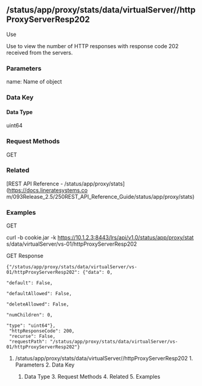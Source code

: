 ## /status/app/proxy/stats/data/virtualServer/<name>/httpProxyServerResp202

Use

Use to view the number of HTTP responses with response code 202 received from
the servers.

### Parameters

name: Name of object

### Data Key

#### Data Type

uint64

### Request Methods

GET

### Related

[REST API Reference - /status/app/proxy/stats](https://docs.lineratesystems.co
m/093Release_2.5/250REST_API_Reference_Guide/status/app/proxy/stats)

### Examples

GET

curl -b cookie.jar -k https://10.1.2.3:8443/lrs/api/v1.0/status/app/proxy/stat
s/data/virtualServer/vs-01/httpProxyServerResp202

GET Response

    
    {"/status/app/proxy/stats/data/virtualServer/vs-01/httpProxyServerResp202": {"data": 0,
                                                                               "default": False,
                                                                               "defaultAllowed": False,
                                                                               "deleteAllowed": False,
                                                                               "numChildren": 0,
                                                                               "type": "uint64"},
     "httpResponseCode": 200,
     "recurse": False,
     "requestPath": "/status/app/proxy/stats/data/virtualServer/vs-01/httpProxyServerResp202"}
    

  1. /status/app/proxy/stats/data/virtualServer/<name>/httpProxyServerResp202
    1. Parameters
    2. Data Key
      1. Data Type
    3. Request Methods
    4. Related
    5. Examples

